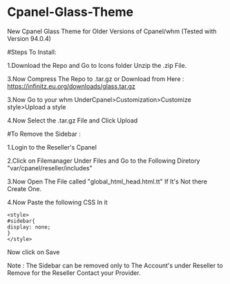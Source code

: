 # Cpanel-Glass-Theme
New Cpanel Glass Theme for Older Versions of Cpanel/whm (Tested with Version 94.0.4)

#Steps To Install:

1.Download the Repo and Go to Icons folder Unzip the .zip File.

3.Now Compress The Repo to .tar.gz or Download from Here : https://infinitz.eu.org/downloads/glass.tar.gz

3.Now Go to your whm UnderCpanel>Customization>Customize style>Upload a style

4.Now Select the .tar.gz File and Click Upload


#To Remove the Sidebar :

1.Login to the Reseller's Cpanel

2.Click on Filemanager Under Files and Go to the Following Diretory "var/cpanel/reseller/includes"

3.Now Open The File called "global_html_head.html.tt" If It's Not there Create One.

4.Now Paste the following CSS In it

```
<style>
#sidebar{
display: none;
}
</style>
```

Now click on Save

Note : The Sidebar can be removed only to The Account's under Reseller to Remove for the Reseller Contact your Provider.
